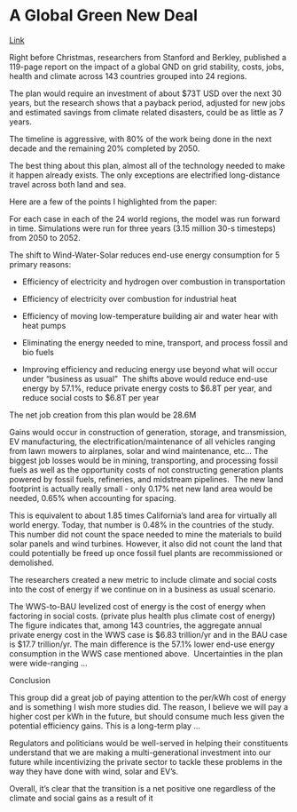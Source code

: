 # A Global Green New Deal

[Link](https://www.kevindstevens.com/post/a-global-green-new-deal)

Right before Christmas, researchers from Stanford and Berkley,
published a 119-page report on the impact of a global GND on grid
stability, costs, jobs, health and climate across 143 countries
grouped into 24 regions.

The plan would require an investment of about $73T USD over the next
30 years, but the research shows that a payback period, adjusted for
new jobs and estimated savings from climate related disasters, could
be as little as 7 years.

The timeline is aggressive, with 80% of the work being done in the
next decade and the remaining 20% completed by 2050.

The best thing about this plan, almost all of the technology needed to
make it happen already exists. The only exceptions are electrified
long-distance travel across both land and sea.

Here are a few of the points I highlighted from the paper:

For each case in each of the 24 world regions, the model was run
forward in time. Simulations were run for three years (3.15 million
30-s timesteps) from 2050 to 2052.

The shift to Wind-Water-Solar reduces end-use energy consumption for 5
primary reasons:

* Efficiency of electricity and hydrogen over combustion in
  transportation

* Efficiency of electricity over combustion for industrial heat

* Efficiency of moving low-temperature building air and water hear
  with heat pumps

* Eliminating the energy needed to mine, transport, and process fossil
  and bio fuels

* Improving efficiency and reducing energy use beyond what will occur
under “business as usual” ‍ The shifts above would reduce end-use
energy by 57.1%, reduce private energy costs to $6.8T per year, and
reduce social costs to $6.8T per year

The net job creation from this plan would be 28.6M

Gains would occur in construction of generation, storage, and
transmission, EV manufacturing, the electrification/maintenance of all
vehicles ranging from lawn mowers to airplanes, solar and wind
maintenance, etc...  The biggest job losses would be in mining,
transporting, and processing fossil fuels as well as the opportunity
costs of not constructing generation plants powered by fossil fuels,
refineries, and midstream pipelines.  ‍ The new land footprint is
actually really small - only 0.17% net new land area would be needed,
0.65% when accounting for spacing.

This is equivalent to about 1.85 times California’s land area for
virtually all world energy.  Today, that number is 0.48% in the
countries of the study.  This number did not count the space needed to
mine the materials to build solar panels and wind turbines.  However,
it also did not count the land that could potentially be freed up once
fossil fuel plants are recommissioned or demolished.

The researchers created a new metric to include climate and social
costs into the cost of energy if we continue on in a business as usual
scenario.

The WWS-to-BAU levelized cost of energy is the cost of energy when
factoring in social costs. (private plus health plus climate cost of
energy) The figure indicates that, among 143 countries, the aggregate
annual private energy cost in the WWS case is $6.83 trillion/yr and in
the BAU case is $17.7 trillion/yr. The main difference is the 57.1%
lower end-use energy consumption in the WWS case mentioned above.  ‍
Uncertainties in the plan were wide-ranging ...

Conclusion

This group did a great job of paying attention to the per/kWh cost of
energy and is something I wish more studies did.  The reason, I
believe we will pay a higher cost per kWh in the future, but should
consume much less given the potential efficiency gains.  This is a
long-term play ...

Regulators and politicians would be well-served in helping their
constituents understand that we are making a multi-generational
investment into our future while incentivizing the private sector to
tackle these problems in the way they have done with wind, solar and
EV’s.

Overall, it’s clear that the transition is a net positive one
regardless of the climate and social gains as a result of it












